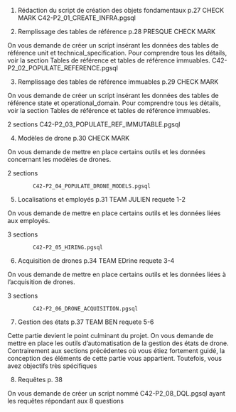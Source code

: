 1. Rédaction du script de création des objets fondamentaux p.27												CHECK MARK
			C42-P2_01_CREATE_INFRA.pgsql



2. Remplissage des tables de référence p.28																	PRESQUE CHECK MARK

On vous demande de créer un script insérant les données des tables de référence unit et
technical_specification. Pour comprendre tous les détails, voir la section Tables de référence et
tables de référence immuables.
			C42-P2_02_POPULATE_REFERENCE.pgsql



3. Remplissage des tables de référence immuables p.29														CHECK MARK

On vous demande de créer un script insérant les données des tables de référence state et
operational_domain. Pour comprendre tous les détails, voir la section Tables de référence et tables
de référence immuables.

2 sections
			C42-P2_03_POPULATE_REF_IMMUTABLE.pgsql


4. Modèles de drone p.30																					CHECK MARK

On vous demande de mettre en place certains outils et les données concernant les modèles de drones.

2 sections

			C42-P2_04_POPULATE_DRONE_MODELS.pgsql


5. Localisations et employés p.31																			TEAM JULIEN requete 1-2

On vous demande de mettre en place certains outils et les données liées aux employés.

3 sections

			C42-P2_05_HIRING.pgsql

6. Acquisition de drones p.34																				TEAM EDrine	requete 3-4

On vous demande de mettre en place certains outils et les données liées à l’acquisition de drones.

3 sections 

			C42-P2_06_DRONE_ACQUISITION.pgsql


7. Gestion des états p.37																					TEAM BEN requete 5-6

Cette partie devient le point culminant du projet. On vous demande de mettre en place les outils
d’automatisation de la gestion des états de drone.
Contrairement aux sections précédentes où vous étiez fortement guidé, la conception des éléments de
cette partie vous appartient. Toutefois, vous avez objectifs très spécifiques

8. Requêtes p. 38

On vous demande de créer un script nommé C42-P2_08_DQL.pgsql ayant les requêtes répondant aux 8
questions
